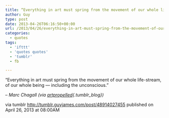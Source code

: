 ```yaml
---
title: “Everything in art must spring from the movement of our whole life-stream, of our whole being —…”
author: Guy
type: post
date: 2013-04-26T06:16:50+00:00
url: /2013/04/26/everything-in-art-must-spring-from-the-movement-of-our-whole-life-stream-of-our-whole-being/
categories:
  - quotes
tags:
  - 'ifttt'
  - 'quotes quotes'
  - 'tumblr'
  - fb

---
```

“Everything in art must spring from the movement of our whole life-stream, of our whole being — including the unconscious.”

&#8211; _Marc Chagall (via [artpropelled][1]{.tumblr_blog})_

via tumblr http://tumblr.guyjames.com/post/48914027455 published on April 26, 2013 at 08:00AM

 [1]: http://artpropelled.tumblr.com/